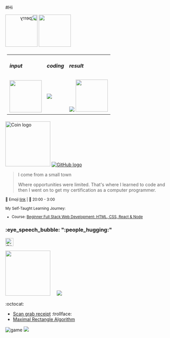 #Hi
<!-- DcViet introduce.md -->
<div> 
<img height="100" style="transform: scaleX(-1)"; src="https://i.pinimg.com/originals/34/3e/a1/343ea1d4cc1ca376a4e56d9614ef2c82.png" alt="perry" />
<img height="100" src="https://i.pinimg.com/originals/2f/14/9b/2f149b436f5019587cfd44c498febe5b.gif" />
</div>




<table style="padding: 5px">
  <tr>
    <td> <h5>input</h2></td>
    <td> <h5>coding</h2></td>
    <td> <h5>result</h2></td>

  </tr>	
  <tr>
    <td><img height="100" src="https://thumbs.gfycat.com/HotMeatyBream-max-1mb.gif" /></td>
    <td><img height="" src="https://i.gifer.com/origin/98/98eda5b292bc33c779b8499d656f90ad_w200.gif" /></td>
    <td><img height="" src="https://i.skyrock.net/2504/86432504/pics/3134164126_1_2_g4BArAIS.gif" />      
        <img height="100" src="https://i0.wp.com/s-media-cache-ak0.pinimg.com/originals/ab/7e/9e/ab7e9e9237ab0f62324e7461c74db788.jpg?w=660&ssl=1" /></td>
    
  </tr>
</table>

<div>
  <img height="140" src="https://s2.coinmarketcap.com/static/img/coins/200x200/25006.png" alt="Coin logo" />
  <a href="https://github.com/DcViet"><img src="https://s2.coinmarketcap.com/static/img/coins/200x200/25006.png" alt="GitHub logo" /></a>
  <blockquote>
    <p>I come from a small town</p>
    <p>Where opportunities were limited. That's where I learned to code and then I went on to get my certification as a computer programmer.</p>
  </blockquote>
</div>

<sub> :raccoon: Emoji [link](https://github.com/ikatyang/emoji-cheat-sheet/blob/master/README.md) | :owl: 20:00 - 3:00 </sub>

<sub>
My Self-Taught Learning Journey: 
  
- Course: 
[Beginner Full Stack Web Development: HTML, CSS, React & Node](https://stackskills.com/p/beginner-full-stack-web-development-html-css-react-node)
</sub>

<h3><strong> :eye_speech_bubble: ":people_hugging:"</strong></h3>
<a href="https://github.com/DcViet"><img height="25" title="Counter" src="https://komarev.com/ghpvc/?username=DcViet&color=blueviolet&style=flat-square" alt="GitHub profile view counter"></a>

<img height="140" src="https://github-readme-stats.vercel.app/api?username=DcViet&show_icons=true&include_all_commits=true&theme=react&cache_seconds=3200&hide_border=true&hide=contribs,issues&hide_rank=false&rank_icon=github" /></a>
&nbsp;&nbsp;&nbsp;
<a href="https://github.com/DcViet"><img src="https://github-readme-stats.vercel.app/api/top-langs/?username=DcViet&layout=compact&theme=react&hide_border=true" /></a>

:octocat:
- [Scan grab receipt](https://github.com/DcViet/Scan_grabReceipt.git) :trollface: 
- [Maximal Rectangle Algorithm](https://github.com/DcViet/Maximal-Rectangle-Algorithm.git)

<!--
<picture>
  <source
    srcset="https://github-readme-stats.vercel.app/api?username=DcViet&show_icons=true&theme=react"
    media="(prefers-color-scheme: dark)"
  />
  <source
    srcset="https://github-readme-stats.vercel.app/api?username=DcViet&show_icons=true"
    media="(prefers-color-scheme: light), (prefers-color-scheme: no-preference)"
  />
  <img src="https://github-readme-stats.vercel.app/api?username=DcViet&show_icons=true" />
</picture>
--> 

![game](https://raw.githubusercontent.com/Sutil/Sutil/2b2fad3bf54522bb30c8c170591fc68ff51b69e6/github-contribution-grid-snake2.svg)
<img height="" src="https://images-wixmp-ed30a86b8c4ca887773594c2.wixmp.com/f/ae447fdd-fc93-45cc-9836-f5c41b715c79/d5b5tie-69782ae5-7425-4444-b064-112401283b45.gif?token=eyJ0eXAiOiJKV1QiLCJhbGciOiJIUzI1NiJ9.eyJzdWIiOiJ1cm46YXBwOjdlMGQxODg5ODIyNjQzNzNhNWYwZDQxNWVhMGQyNmUwIiwiaXNzIjoidXJuOmFwcDo3ZTBkMTg4OTgyMjY0MzczYTVmMGQ0MTVlYTBkMjZlMCIsIm9iaiI6W1t7InBhdGgiOiJcL2ZcL2FlNDQ3ZmRkLWZjOTMtNDVjYy05ODM2LWY1YzQxYjcxNWM3OVwvZDViNXRpZS02OTc4MmFlNS03NDI1LTQ0NDQtYjA2NC0xMTI0MDEyODNiNDUuZ2lmIn1dXSwiYXVkIjpbInVybjpzZXJ2aWNlOmZpbGUuZG93bmxvYWQiXX0.8Y8R-IgqlyMiRABZmQlEJPgXBt-uqYYiRrhThNmKDPE" /> 
